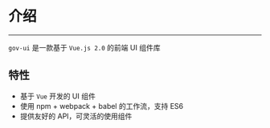 <!--
 * @Author: your name
 * @Date: 2020-11-18 14:29:53
 * @LastEditTime: 2020-11-18 14:32:27
 * @LastEditors: your name
 * @Description: In User Settings Edit
 * @FilePath: /gov-cw-design-vue/examples/docs/guide.md
-->
# 介绍

----

`gov-ui` 是一款基于 `Vue.js 2.0` 的前端 UI 组件库

## 特性

- 基于 `Vue` 开发的 UI 组件
- 使用 npm + webpack + babel 的工作流，支持 ES6
- 提供友好的 API，可灵活的使用组件
